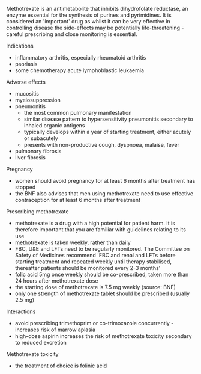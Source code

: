 Methotrexate is an antimetabolite that inhibits dihydrofolate reductase, an enzyme essential for the synthesis of purines and pyrimidines. It is considered an 'important' drug as whilst it can be very effective in controlling disease the side\-effects may be potentially life\-threatening \- careful prescribing and close monitoring is essential.  
  
Indications  
* inflammatory arthritis, especially rheumatoid arthritis
* psoriasis
* some chemotherapy acute lymphoblastic leukaemia

  
Adverse effects  
* mucositis
* myelosuppression
* pneumonitis
	+ the most common pulmonary manifestation
	+ similar disease pattern to hypersensitivity pneumonitis secondary to inhaled organic antigens
	+ typically develops within a year of starting treatment, either acutely or subacutely
	+ presents with non\-productive cough, dyspnoea, malaise, fever
* pulmonary fibrosis
* liver fibrosis

  
Pregnancy  
* women should avoid pregnancy for at least 6 months after treatment has stopped
* the BNF also advises that men using methotrexate need to use effective contraception for at least 6 months after treatment

  
Prescribing methotrexate  
* methotrexate is a drug with a high potential for patient harm. It is therefore important that you are familiar with guidelines relating to its use
* methotrexate is taken weekly, rather than daily
* FBC, U\&E and LFTs need to be regularly monitored. The Committee on Safety of Medicines recommend 'FBC and renal and LFTs before starting treatment and repeated weekly until therapy stabilised, thereafter patients should be monitored every 2\-3 months'
* folic acid 5mg once weekly should be co\-prescribed, taken more than 24 hours after methotrexate dose
* the starting dose of methotrexate is 7\.5 mg weekly (source: BNF)
* only one strength of methotrexate tablet should be prescribed (usually 2\.5 mg)

  
Interactions  
* avoid prescribing trimethoprim or co\-trimoxazole concurrently \- increases risk of marrow aplasia
* high\-dose aspirin increases the risk of methotrexate toxicity secondary to reduced excretion

  
Methotrexate toxicity  
* the treatment of choice is folinic acid
